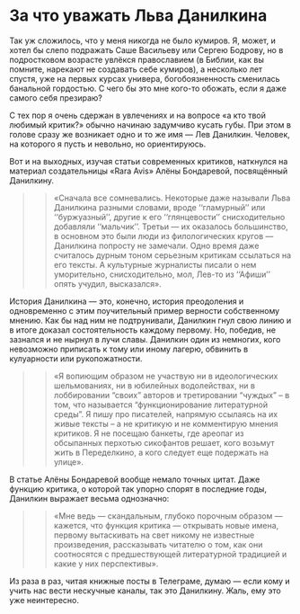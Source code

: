 
# За что уважать Льва Данилкина​​

Так уж сложилось, что у меня никогда не было кумиров. Я, может, и хотел бы слепо подражать Саше Васильеву или Сергею Бодрову, но в подростковом возрасте увлёкся православием (в Библии, как вы помните, нарекают не создавать себе кумиров), а несколько лет спустя, уже на первых курсах универа, богобоязненность сменилась банальной гордостью. С чего бы это мне кого-то обожать, если я даже самого себя презираю?

С тех пор я очень сдержан в увлечениях и на вопросе «а кто твой любимый критик?» обычно начинаю задумчиво кусать губы. При этом в голове сразу же возникает одно и то же имя — Лев Данилкин. Человек, на которого я пусть и невольно, но ориентируюсь.

Вот и на выходных, изучая статьи современных критиков, наткнулся на материал создательницы «Rara Avis» Алёны Бондаревой, посвящённый Данилкину.

> > «Сначала все сомневались. Некоторые даже называли Льва Данилкина разными словами, вроде ‘‘гламурный’’ или ‘‘буржуазный’’, другие к его ‘‘глянцевости’’ снисходительно добавляли ‘‘мальчик’’. Третьи — их оказалось большинство, в основном это были люди из филологических кругов — Данилкина попросту не замечали. Одно время даже считалось дурным тоном серьезным критикам ссылаться на его тексты. А культурные журналисты писали о нем уморительно, снисходительно, мол, Лев-то из ‘‘Афиши’’ опять учудил, высказался».

История Данилкина — это, конечно, история преодоления и одновременно с этим поучительный пример верности собственному мнению. Как бы над ним не подтрунивали, Данилкин гнул свою линию и в итоге доказал состоятельность каждому первому. Но, победив, не зазнался и не нырнул в лучи славы. Данилкин один из немногих, кого невозможно приписать к тому или иному лагерю, обвинить в кулуарности или рукопожатности. 

> > «Я вопиющим образом не участвую ни в идеологических шельмованиях, ни в юбилейных водолействах, ни в лоббировании “своих” авторов и третировании “чуждых” – в том, что называется “функционирование литературной среды”. Я пишу про писателей, напрямую ссылаясь на их живые тексты – а не критикую и не комментирую мнения критиков. Я не посещаю банкеты, где ареопаг из обсыпанных перхотью сикофантов решает, кого возьмут жить в Переделкино, а кого следует еще подержать на улице».

В статье Алёны Бондаревой вообще немало точных цитат. Даже функцию критика, о которой так упорно спорят в последние годы, Данилкин выражает весьма однозначно:

> > «Мне ведь — скандальным, глубоко порочным образом — кажется, что функция критика — открывать новые имена, первому вытаскивать на свет никому не известные произведения, рассказывать читателю о том, как они соотносятся с предшествующей литературной традицией и какие у них перспективы».

Из раза в раз, читая книжные посты в Телеграме, думаю — если кому и учить нас вести нескучные каналы, так это Данилкину. Жаль, ему это уже неинтересно.